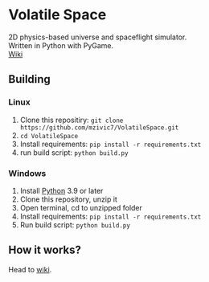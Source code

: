 # Volatile Space
2D physics-based universe and spaceflight simulator.  
Written in Python with PyGame.  
[Wiki](documentation/wiki.md)

## Building
### Linux
1. Clone this repositiry: `git clone https://github.com/mzivic7/VolatileSpace.git`
2. `cd VolatileSpace`
3. Install requirements: `pip install -r requirements.txt`
4. run build script: `python build.py`

### Windows
1. Install [Python](https://www.python.org/) 3.9 or later
2. Clone this repository, unzip it
3. Open terminal, cd to unzipped folder
4. Install requirements: `pip install -r requirements.txt`
5. Run build script: `python build.py`

## How it works?
Head to [wiki](documentation/wiki.md).  

